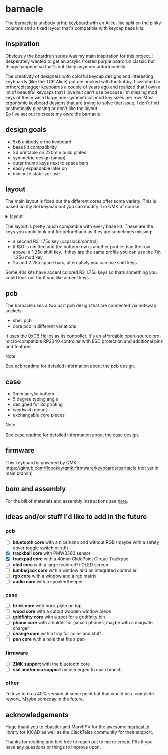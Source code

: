 # barnacle

The barnacle is unibody ortho keyboard with an Alice-like split on the pinky columns and a fixed layout that's compatible with keycap base kits.

## inspiration

Obviously the boardrun series was my main inspiration for this project. I desperately wanted to get an acrylic frosted purple boardrun classic but things happend so that's not likely anymore unfortunatelly.

The creativity of designers with colorful keycap designs and interesting keyboards (like the TGR Alice) got me hooked with the hobby. I switched to ortho/colstagger keyboards a couple of years ago and realized that I own a lot of beautiful keycaps that I love but can't use because I'm missing mod keys of these weird large non-symmetrical mod key sizes per row. Most ergonomic keyboard designs that are trying to solve that issue, I don't find aesthetically pleasing or don't like the layout.  
So I've set out to create my own: the barnacle

## design goals

- 5x6 unibody ortho keyboard
- base kit compatibility
- 3d printable on 220mm build plates
- symmetric design (amap)
- outer thumb keys next to space bars
- easily expandable later on
- minimize stabilizer use

## layout

The main layout is fixed but the different cores offer some variety. This is based on my Sol keymap but you can modify it in QMK of course.
<details>
<summary>layout</summary>

![layout](./images/layout.webp)
</details>

The layout is pretty much compatible with every base kit. These are the keys you could look out for beforehand as they are sometimes missing:
- a second R3 1.75u key (capslock/control)
- if ISO is omitted and the bottom row is another profile than the row above: a 1.25u shift key. If they are the same profile you can use the 7th 1.25u mod key
- 2u and 2.25u space bars, alternativly you can use shift keys

Some 40s kits have accent colored R3 1.75u keys so thats something you could look out for if you like accent keys.

## pcb

The barnacle uses a two part pcb design that are connected via hotswap sockets:  
- shell pcb
- core pcb in different variations

It uses the [0xCB Helios](https://keeb.supply/products/0xcb-helios) as its controller. It's an affordable open-source pro-micro-compatible RP2040 controller with ESD protection and additional pins and features.

> [!NOTE]
> See [pcb readme](./pcb/readme.md) for detailed information about the pcb design.

## case

- 3mm acrylic bottom
- 5 degree typing angle
- designed for 3d printing
- sandwich mount
- exchangable core pieces

> [!NOTE]
> See [case readme](./case/readme.md) for detailed information about the case design.

## firmware

This keyboard is powered by QMK: <https://github.com/floookay/qmk_firmware/keyboards/barnacle> (not yet in main branch)

## bom and assembly

For the bill of materials and assembly instructions see [here](./build_guide.md).

## ideas and/or stuff I'd like to add in the future

### pcb

- [ ] **bluetooth core** with a nice!nano and without RGB (maybe with a safety cover toggle switch or sth)
- [x] **trackball core** with PMW3360 sensor
- [x] **trackpad core** with a 40mm GlidePoint Cirque Trackpad
- [ ] **oled core** with a large (colored?) OLED screen
- [ ] **lumberjack core** with a window and an integrated controller
- [ ] **rgb core** with a window and a rgb matrix
- [ ] **audio core** with a speaker/beeper

### case

- [ ] **brick core** with brick plate on top
- [ ] **wood core** with a cutout wooden window piece
- [ ] **gridfinity core** with a spot for a gridfinity bin
- [ ] **phone core** with a holder for (small) phones, maybe with a magsafe charger
- [ ] **change core** with a tray for coins and stuff
- [ ] **pen core** with a hole that fits a pen

### firmware

- [ ] **ZMK support** with the bluetooth core
- [ ] **vial and/or via support** once merged to main branch

### other

I'd love to do a 40% version at some point but that would be a complete rework. Maybe someday in the future.

## acknowledgements

Huge thank you to ebastler and MarvFPV for the awesome [marbastlib](https://github.com/ebastler/marbastlib) library for KiCAD as well as the ClackTales community for their support.

Thanks for reading and feel free to reach out to me or create PRs if you have any questions or things to improve upon.

